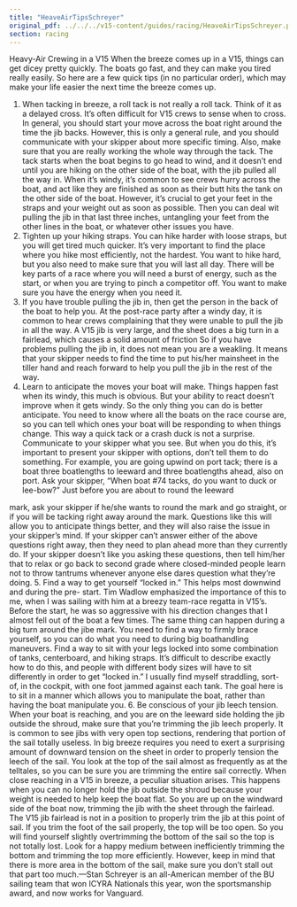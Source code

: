 ```yaml
---
title: "HeaveAirTipsSchreyer"
original_pdf: ../../../v15-content/guides/racing/HeaveAirTipsSchreyer.pdf
section: racing
---
```


Heavy-Air Crewing in a V15
When the breeze comes up in a V15, things can get dicey pretty quickly. The boats go
fast, and they can make you tired really easily. So here are a few quick tips (in no
particular order), which may make your life easier the next time the breeze comes up.

1. When tacking in breeze, a roll tack is not really a roll tack. Think of it as a delayed
   cross. It’s often difficult for V15 crews to sense when to cross. In general, you should start
   your move across the boat right around the time the jib backs. However, this is only a
   general rule, and you should communicate with your skipper about more specific timing.
   Also, make sure that you are really working the whole way through the tack. The tack
   starts when the boat begins to go head to wind, and it doesn’t end until you are hiking on
   the other side of the boat, with the jib pulled all the way in. When it’s windy, it’s common to
   see crews hurry across the boat, and act like they are finished as soon as their butt hits
   the tank on the other side of the boat. However, it’s crucial to get your feet in the straps
   and your weight out as soon as possible. Then you can deal wit pulling the jib in that last
   three inches, untangling your feet from the other lines in the boat, or whatever other
   issues you have.
2. Tighten up your hiking straps. You can hike harder with loose straps, but you will get
   tired much quicker. It’s very important to find the place where you hike most efficiently, not
   the hardest. You want to hike hard, but you also need to make sure that you will last all
   day. There will be key parts of a race where you will need a burst of energy, such as the
   start, or when you are trying to pinch a competitor off. You want to make sure you have
   the energy when you need it.
3. If you have trouble pulling the jib in, then get the person in the back of the boat to help
   you. At the post-race party after a windy day, it is common to hear crews complaining that
   they were unable to pull the jib in all the way. A V15 jib is very large, and the sheet does a
   big turn in a fairlead, which causes a solid amount of friction So if you have problems
   pulling the jib in, it does not mean you are a weakling. It means that your skipper needs to
   find the time to put his/her mainsheet in the tiller hand and reach forward to help you pull
   the jib in the rest of the way.
4. Learn to anticipate the moves your boat will make. Things happen fast when its windy,
   this much is obvious. But your ability to react doesn’t improve when it gets windy. So the
   only thing you can do is better anticipate. You need to know where all the boats on the
   race course are, so you can tell which ones your boat will be responding to when things
   change. This way a quick tack or a crash duck is not a surprise. Communicate to your
   skipper what you see. But when you do this, it’s important to present your skipper with
   options, don’t tell them to do something.
   For example, you are going upwind on port tack; there is a boat three boatlengths to
   leeward and three boatlengths ahead, also on port. Ask your skipper, “When boat #74
   tacks, do you want to duck or lee-bow?” Just before you are about to round the leeward

mark, ask your skipper if he/she wants to round the mark and go straight, or if you will be
tacking right away around the mark. Questions like this will allow you to anticipate things
better, and they will also raise the issue in your skipper’s mind. If your skipper can’t
answer either of the above questions right away, then they need to plan ahead more than
they currently do. If your skipper doesn’t like you asking these questions, then tell him/her
that to relax or go back to second grade where closed-minded people learn not to throw
tantrums whenever anyone else dares question what they’re doing. 5. Find a way to get yourself “locked in.” This helps most downwind and during the pre-
start. Tim Wadlow emphasized the importance of this to me, when I was sailing with him
at a breezy team-race regatta in V15’s. Before the start, he was so aggressive with his
direction changes that I almost fell out of the boat a few times. The same thing can
happen during a big turn around the jibe mark. You need to find a way to firmly brace
yourself, so you can do what you need to during big boathandling maneuvers. Find a way
to sit with your legs locked into some combination of tanks, centerboard, and hiking
straps. It’s difficult to describe exactly how to do this, and people with different body sizes
will have to sit differently in order to get “locked in.” I usually find myself straddling, sort-of,
in the cockpit, with one foot jammed against each tank. The goal here is to sit in a manner
which allows you to manipulate the boat, rather than having the boat manipulate you. 6. Be conscious of your jib leech tension. When your boat is reaching, and you are on the
leeward side holding the jib outside the shroud, make sure that you’re trimming the jib
leech properly. It is common to see jibs with very open top sections, rendering that portion
of the sail totally useless. In big breeze requires you need to exert a surprising amount of
downward tension on the sheet in order to properly tension the leech of the sail. You look
at the top of the sail almost as frequently as at the telltales, so you can be sure you are
trimming the entire sail correctly.
When close reaching in a V15 in breeze, a peculiar situation arises. This happens when
you can no longer hold the jib outside the shroud because your weight is needed to help
keep the boat flat. So you are up on the windward side of the boat now, trimming the jib
with the sheet through the fairlead. The V15 jib fairlead is not in a position to properly trim
the jib at this point of sail. If you trim the foot of the sail properly, the top will be too open.
So you will find yourself slightly overtrimming the bottom of the sail so the top is not totally
lost. Look for a happy medium between inefficiently trimming the bottom and trimming the
top more efficiently. However, keep in mind that there is more area in the bottom of the
sail, make sure you don’t stall out that part too much.—Stan Schreyer is an all-American
member of the BU sailing team that won ICYRA Nationals this year, won the
sportsmanship award, and now works for Vanguard.

